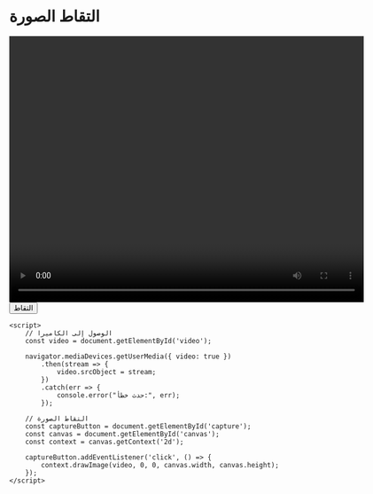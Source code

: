 <!DOCTYPE html>
<html>
<head>
    <title>Camera Capture</title>
</head>
<body>
    <h1>التقاط الصورة</h1>
    <video id="video" width="640" height="480" autoplay></video>
    <button id="capture">التقاط</button>
    <canvas id="canvas" width="640" height="480"></canvas>

    <script>
        // الوصول إلى الكاميرا
        const video = document.getElementById('video');

        navigator.mediaDevices.getUserMedia({ video: true })
            .then(stream => {
                video.srcObject = stream;
            })
            .catch(err => {
                console.error("حدث خطأ:", err);
            });

        // التقاط الصورة
        const captureButton = document.getElementById('capture');
        const canvas = document.getElementById('canvas');
        const context = canvas.getContext('2d');

        captureButton.addEventListener('click', () => {
            context.drawImage(video, 0, 0, canvas.width, canvas.height);
        });
    </script>
</body>
</html>
